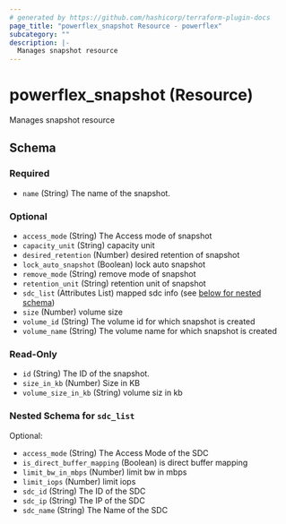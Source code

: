 ```yaml
---
# generated by https://github.com/hashicorp/terraform-plugin-docs
page_title: "powerflex_snapshot Resource - powerflex"
subcategory: ""
description: |-
  Manages snapshot resource
---
```


# powerflex_snapshot (Resource)

Manages snapshot resource



<!-- schema generated by tfplugindocs -->
## Schema

### Required

- `name` (String) The name of the snapshot.

### Optional

- `access_mode` (String) The Access mode of snapshot
- `capacity_unit` (String) capacity unit
- `desired_retention` (Number) desired retention of snapshot
- `lock_auto_snapshot` (Boolean) lock auto snapshot
- `remove_mode` (String) remove mode of snapshot
- `retention_unit` (String) retention unit of snapshot
- `sdc_list` (Attributes List) mapped sdc info (see [below for nested schema](#nestedatt--sdc_list))
- `size` (Number) volume size
- `volume_id` (String) The volume id for which snapshot is created
- `volume_name` (String) The volume name for which snapshot is created

### Read-Only

- `id` (String) The ID of the snapshot.
- `size_in_kb` (Number) Size in KB
- `volume_size_in_kb` (String) volume siz in kb

<a id="nestedatt--sdc_list"></a>
### Nested Schema for `sdc_list`

Optional:

- `access_mode` (String) The Access Mode of the SDC
- `is_direct_buffer_mapping` (Boolean) is direct buffer mapping
- `limit_bw_in_mbps` (Number) limit bw in mbps
- `limit_iops` (Number) limit iops
- `sdc_id` (String) The ID of the SDC
- `sdc_ip` (String) The IP of the SDC
- `sdc_name` (String) The Name of the SDC


